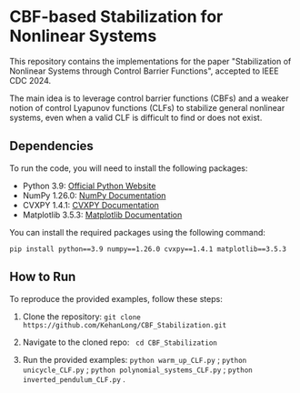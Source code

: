 # CBF-based Stabilization for Nonlinear Systems

This repository contains the implementations for the paper "Stabilization of Nonlinear Systems through Control Barrier Functions", accepted to IEEE CDC 2024. 

The main idea is to leverage control barrier functions (CBFs) and a weaker notion of control Lyapunov functions (CLFs) to stabilize general nonlinear systems, even when a valid CLF is difficult to find or does not exist. 


## Dependencies

To run the code, you will need to install the following packages:

- Python 3.9: [Official Python Website](https://www.python.org/downloads/release/python-390/)
- NumPy 1.26.0: [NumPy Documentation](https://numpy.org/doc/stable/)
- CVXPY 1.4.1: [CVXPY Documentation](https://www.cvxpy.org/index.html)
- Matplotlib 3.5.3: [Matplotlib Documentation](https://matplotlib.org/stable/index.html)

You can install the required packages using the following command:
```
pip install python==3.9 numpy==1.26.0 cvxpy==1.4.1 matplotlib==3.5.3

```

## How to Run

To reproduce the provided examples, follow these steps:

1. Clone the repository:
```git clone https://github.com/KehanLong/CBF_Stabilization.git```

2. Navigate to the cloned repo:
``` cd CBF_Stabilization```

3. Run the provided examples:
```python warm_up_CLF.py``` ; ```python unicycle_CLF.py``` ; ```python polynomial_systems_CLF.py``` ; ```python inverted_pendulum_CLF.py``` .

 
